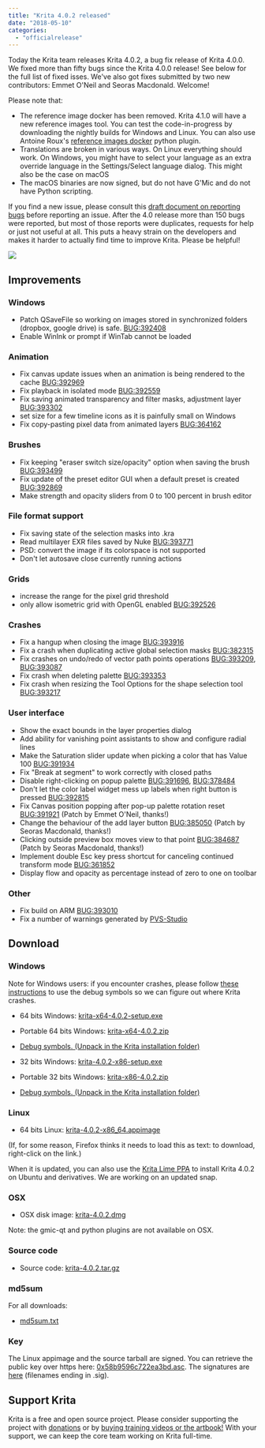 ```yaml
---
title: "Krita 4.0.2 released"
date: "2018-05-10"
categories: 
  - "officialrelease"
---
```


Today the Krita team releases Krita 4.0.2, a bug fix release of Krita 4.0.0. We fixed more than fifty bugs since the Krita 4.0.0 release! See below for the full list of fixed isses. We've also got fixes submitted by two new contributors: Emmet O'Neil and Seoras Macdonald. Welcome!

Please note that:

- The reference image docker has been removed. Krita 4.1.0 will have a new reference images tool. You can test the code-in-progress by downloading the nightly builds for Windows and Linux. You can also use Antoine Roux's [reference images docker](https://github.com/antoine-roux/krita-plugin-reference) python plugin.
- Translations are broken in various ways. On Linux everything should work. On Windows, you might have to select your language as an extra override language in the Settings/Select language dialog. This might also be the case on macOS
- The macOS binaries are now signed, but do not have G'Mic and do not have Python scripting.

If you find a new issue, please consult this [draft document on reporting bugs](https://phabricator.kde.org/T7492) before reporting an issue. After the 4.0 release more than 150 bugs were reported, but most of those reports were duplicates, requests for help or just not useful at all. This puts a heavy strain on the developers and makes it harder to actually find time to improve Krita. Please be helpful!

[![](/images/posts/2018/kiki_4.0_sm-1-1024x463.png)](/images/posts/2018/kiki_4.0_sm-1-1024x463.png)

## Improvements

### Windows

- Patch QSaveFile so working on images stored in synchronized folders (dropbox, google drive) is safe. [BUG:392408](https://bugs.kde.org/show_bug.cgi?id=392408)
- Enable WinInk or prompt if WinTab cannot be loaded

### Animation

- Fix canvas update issues when an animation is being rendered to the cache [BUG:392969](https://bugs.kde.org/show_bug.cgi?id=392069)
- Fix playback in isolated mode [BUG:392559](https://bugs.kde.org/show_bug.cgi?id=392559)
- Fix saving animated transparency and filter masks, adjustment layer [BUG:393302](https://bugs.kde.org/show_bug.cgi?id=393302)
- set size for a few timeline icons as it is painfully small on Windows
- Fix copy-pasting pixel data from animated layers [BUG:364162](https://bugs.kde.org/show_bug.cgi?id=364162)

### Brushes

- Fix keeping "eraser switch size/opacity" option when saving the brush [BUG:393499](https://bugs.kde.org/show_bug.cgi?id=393499)
- Fix update of the preset editor GUI when a default preset is created [BUG:392869](https://bugs.kde.org/show_bug.cgi?id=392869)
- Make strength and opacity sliders from 0 to 100 percent in brush editor

### File format support

- Fix saving state of the selection masks into .kra
- Read multilayer EXR files saved by Nuke [BUG:393771](https://bugs.kde.org/show_bug.cgi?id=393771)
- PSD: convert the image if its colorspace is not supported
- Don't let autosave close currently running actions

### Grids

- increase the range for the pixel grid threshold
- only allow isometric grid with OpenGL enabled [BUG:392526](https://bugs.kde.org/show_bug.cgi?id=392526)

### Crashes

- Fix a hangup when closing the image [BUG:393916](https://bugs.kde.org/show_bug.cgi?id=393916)
- Fix a crash when duplicating active global selection masks [BUG:382315](https://bugs.kde.org/show_bug.cgi?id=382315)
- Fix crashes on undo/redo of vector path points operations [BUG:393209](https://bugs.kde.org/show_bug.cgi?id=393209), [BUG:393087](https://bugs.kde.org/show_bug.cgi?id=393087)
- Fix crash when deleting palette [BUG:393353](https://bugs.kde.org/show_bug.cgi?id=393353)
- Fix crash when resizing the Tool Options for the shape selection tool [BUG:393217](https://bugs.kde.org/show_bug.cgi?id=393217)

### User interface

- Show the exact bounds in the layer properties dialog
- Add ability for vanishing point assistants to show and configure radial lines
- Make the Saturation slider update when picking a color that has Value 100 [BUG:391934](https://bugs.kde.org/show_bug.cgi?id=391934)
- Fix "Break at segment" to work correctly with closed paths
- Disable right-clicking on popup palette [BUG:391696](https://bugs.kde.org/show_bug.cgi?id=391696), [BUG:378484](https://bugs.kde.org/show_bug.cgi?id=378484)
- Don't let the color label widget mess up labels when right button is pressed [BUG:392815](https://bugs.kde.org/show_bug.cgi?id=392815)
- Fix Canvas position popping after pop-up palette rotation reset [BUG:391921](https://bugs.kde.org/show_bug.cgi?id=391921) (Patch by Emmet O'Neil, thanks!)
- Change the behaviour of the add layer button [BUG:385050](https://bugs.kde.org/show_bug.cgi?id=385050) (Patch by Seoras Macdonald, thanks!)
- Clicking outside preview box moves view to that point [BUG:384687](https://bugs.kde.org/show_bug.cgi?id=384687) (Patch by Seoras Macdonald, thanks!)
- Implement double Esc key press shortcut for canceling continued transform mode [BUG:361852](https://bugs.kde.org/show_bug.cgi?id=361852)
- Display flow and opacity as percentage instead of zero to one on toolbar

### Other

- Fix build on ARM [BUG:393010](https://bugs.kde.org/show_bug.cgi?id=393010)
- Fix a number of warnings generated by [PVS-Studio](https://www.viva64.com/en/pvs-studio/)

## Download

### Windows

Note for Windows users: if you encounter crashes, please follow [these instructions](https://docs.krita.org/Dr._Mingw_debugger) to use the debug symbols so we can figure out where Krita crashes.

- 64 bits Windows: [krita-x64-4.0.2-setup.exe](https://download.kde.org/stable/krita/4.0.2/krita-x64-4.0.2-setup.exe)
- Portable 64 bits Windows: [krita-x64-4.0.2.zip](https://download.kde.org/stable/krita/4.0.2/krita-x64-4.0.2.zip)
- [Debug symbols. (Unpack in the Krita installation folder)](https://download.kde.org/stable/krita/4.0.2/krita-x64-4.0.2-dbg.zip)

- 32 bits Windows: [krita-4.0.2-x86-setup.exe](https://download.kde.org/stable/krita/4.0.2/krita-x86-4.0.2-setup.exe)
- Portable 32 bits Windows: [krita-x86-4.0.2.zip](https://download.kde.org/stable/krita/4.0.2/krita-x86-4.0.2.zip)
- [Debug symbols. (Unpack in the Krita installation folder)](https://download.kde.org/stable/krita/4.0.2/krita-x86-4.0.2-dbg.zip)

### Linux

- 64 bits Linux: [krita-4.0.2-x86\_64.appimage](https://download.kde.org/stable/krita/4.0.2/krita-4.0.2-x86_64.appimage)

(If, for some reason, Firefox thinks it needs to load this as text: to download, right-click on the link.)

When it is updated, you can also use the [Krita Lime PPA](https://launchpad.net/%7Ekritalime/+archive/ubuntu/ppa) to install Krita 4.0.2 on Ubuntu and derivatives. We are working on an updated snap.

### OSX

- OSX disk image: [krita-4.0.2.dmg](https://download.kde.org/stable/krita/4.0.2/krita-4.0.2.dmg)

Note: the gmic-qt and python plugins are not available on OSX.

### Source code

- Source code: [krita-4.0.2.tar.gz](https://download.kde.org/stable/krita/4.0.2/krita-4.0.2.tar.gz)

### md5sum

For all downloads:

- [md5sum.txt](https://download.kde.org/stable/krita/4.0.2/md5sum.txt)

### Key

The Linux appimage and the source tarball are signed. You can retrieve the public key over https here: [0x58b9596c722ea3bd.asc](https://share.kde.org/index.php/s/fJ99V5mZvuyD0z8). The signatures are [here](http://download.kde.org/stable/krita/4.0.2/) (filenames ending in .sig).

## Support Krita

Krita is a free and open source project. Please consider supporting the project with [donations](/support-us/donations/) or by [buying training videos or the artbook!](/support-us/shop) With your support, we can keep the core team working on Krita full-time.
